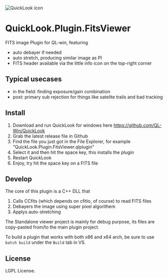![QuickLook icon](https://user-images.githubusercontent.com/1687847/29485863-8cd61b7c-84e2-11e7-97d5-eacc2ba10d28.png)

# QuickLook.Plugin.FitsViewer

FITS image Plugin for QL-win, featuring 
- auto debayer if needed
- auto stretch, producing similar image as PI
- FITS header available via the little info icon on the top-right corner

## Typical usecases
* in the field: finding exposure/gain combination 
* post: primary sub rejection for things like satelite trails and bad tracking


## Install
1. Download and run QuickLook for windows here https://github.com/QL-Win/QuickLook
2. Grab the latest release file in Github
3. Find the file you just got in the File Explorer, for example "QuickLook.Plugin.FitsViewer.qlplugin"
4. Select it and then hit the space key, this installs the plugin
5. Restart QuickLook
6. Enjoy, try hit the space key on a FITS file

## Develop
The core of this plugin is a C++ DLL that 
1. Calls CCfits (which depends on cfitio, of course) to read FITS files
2. Debayers the image using super pixel algorithem
3. Applys auto-stretching

The Standalone viewer project is mainly for debug purpose, its files are copy-pasted from/to the main plugin project.

To build a plugin that works with both x86 and x64 arch, be sure to use `batch build` under the `Build` tab in VS.

## License

LGPL License.

